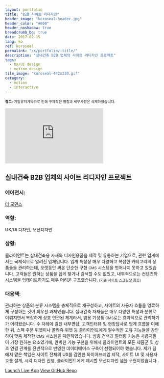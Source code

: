 ```yaml
---
layout: portfolio
title: "B2B 사이트 리디자인"
header_image: "koroseal-header.jpg"
header_color: "#000"
header_noshadow: true
breadcrumb_bg: true
date: 2017-02-15
lang: ko
ref: koroseal
permalink: "/k/portfolio/:title/"
description: "실내건축 B2B 업체의 사이트 리디자인 프로젝트"
tags:
  - UX/UI design
  - motion design
tile_image: "koroseal-442x330.gif"
category:
  - motion
  - interactive
---
```

<small><b>참고:</b> 기밀유지계약으로 인해 구체적인 명칭과 세부사항은 삭제하였습니다.</small>
<div class="emb-video vimeo koro">
  <iframe src="https://player.vimeo.com/video/228280461?title=0&byline=0&portrait=0" width="320" height="180" frameborder="0" webkitallowfullscreen mozallowfullscreen allowfullscreen></iframe>
</div>

<section class="project-summary">
  <h1>실내건축 B2B 업체의 사이트 리디자인 프로젝트</h1>
  <section class="info">
    <h3>에이전시:</h3>
    <p><a href="http://themoderns.com" target="_blank">더 모던스</a></p>
  </section>
  <section class="info">
    <h3>역할:</h3>
    <p>UX/UI 디자인, 모션디자인</p>
  </section>
  <section class="info">
    <h3>상황:</h3>
    <p>클라이언트는 실내건축용 자재와 디자인용품을 제작 및 유통하는 기업으로, 관련 업계에서는 국제적으로 알려진 업체입니다. 업계 특성상 매우 다양하고 복잡한 카테고리의 상품들을 관리하는데, 오랫동안 써온 단순한 구형 <small>CMS</small> 시스템을 벗어나지 못하고 있었습니다. 고객들은 원하는 상품을 쉽게 찾거나 검색할 수도 없었고, 내부적으로는 컨텐츠와 시스템을 업데이트하기도 매우 어려운 구조였습니다. <a href="/img/portfolio/k01.jpg" class="swipebox" title="클라이언트의 기존 사이트 (기업명과 브랜드 요소들은 삭제함)" rel="koro"><small>(기존 사이트 스크린샷 참조)</small></a><a href="/img/portfolio/k02.jpg" class="swipebox" title="클라이언트의 기존 사이트 (기업명과 브랜드 요소들은 삭제함)" rel="koro"></a><a href="/img/portfolio/k03.jpg" class="swipebox" title="클라이언트의 기존 사이트 (기업명과 브랜드 요소들은 삭제함)" rel="koro"></a><a href="/img/portfolio/k04.jpg" class="swipebox" title="클라이언트의 기존 사이트 (기업명과 브랜드 요소들은 삭제함)" rel="koro"></a><a href="/img/portfolio/k05.jpg" class="swipebox" title="클라이언트의 기존 사이트 (기업명과 브랜드 요소들은 삭제함)" rel="koro"></a><a href="/img/portfolio/k06.jpg" class="swipebox" title="클라이언트의 기존 사이트 (기업명과 브랜드 요소들은 삭제함)" rel="koro"></a><a href="/img/portfolio/k07.jpg" class="swipebox" title="클라이언트의 기존 사이트 (기업명과 브랜드 요소들은 삭제함)" rel="koro"></a><a href="/img/portfolio/k08.jpg" class="swipebox" title="클라이언트의 기존 사이트 (기업명과 브랜드 요소들은 삭제함)" rel="koro"></a>
    </p>
  </section>
  <section class="info">
    <h3>대응책:</h3>
    <p>관리하는 상품의 분류 시스템을 총체적으로 재구성하고, 사이트의 사용자 흐름을 명료하게 구성하는 것이 최우선 과제였습니다. 실내건축 자재들은 매우 다양한 특성과 분류로 이뤄지면서 복잡하게 상호 연관된 체계라서, 범용 기성품 <small>CMS</small>로는 효과적으로 관리하기가 어려웠습니다. 수 차례에 걸친 내부면담, 고객인터뷰 및 현장답사로 업계 흐름을 이해한 뒤, 스펙 주문 위젯이나 콜라쥬 위젯 등 클라이언트에게 필수적인 고유 기능들을 감안하여 맞춤 제작한 <small>CMS</small> 시스템을 제안하였습니다. 심층 검색과 필터링 기능은 사용자들이 가장 원하는 요소였기에, 완벽한 기능 구현을 위해서 클라이언트의 모든 제품군 및 상호 연결 관계를 전반적으로 반영한 데이터베이스 구축이 선행되어야 했습니다. 제가 팀에서 맡은 책임은 사이트 전체의 UX를 감안한 와이어프레임 제작, 사이트 UI 및 사용자 흐름 설계, 시각 디자인 진행, 클라이언트에게 제시할 모션디자인 샘플 구현이었습니다..
    </p>
  </section>
</section>
<div class="buttons">
  <span class="unselectable">
  <a href="https://baadaa.github.io/nyc-life-list/" title="Launch live app" target="_blank">Launch Live App</a></span>
  <span class="unselectable"><a href="https://github.com/baadaa/NYC-Life-List" title="GitHub repo" target="_blank">View GitHub Repo</a></span>
</div>
